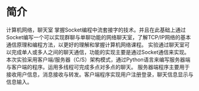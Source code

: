 # 简介
计算机网络，聊天室
掌握Socket编程中流套接字的技术。并且在此基础上通过Socket编写一个可以实现群聊与单聊功能的网络聊天室，了解TCP/IP网络的基本通信原理和编程方法，以更好的理解和掌握计算机网络课程。 
实验通过聊天室可以完成单人或多人之间的聊天通信，功能的实现主要是通过Socket通信来实现。本次实验采用客户端/服务器（C/S）架构模式，通过Python语言来编写服务器端与客户端的程序。运用多线程可完成多点对多点的聊天。
服务器端程序主要用于接收用户信息，消息接收与转发。客户端程序实现用户注册登录，聊天信息显示与信息输入。
